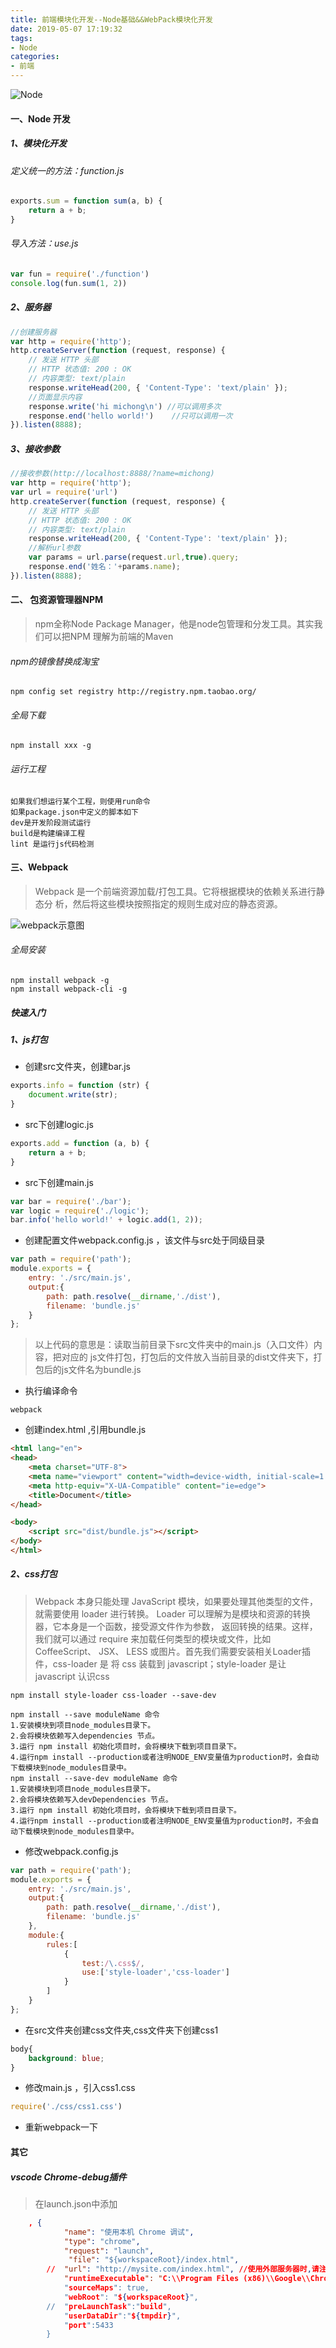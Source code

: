 ```yaml
---
title: 前端模块化开发--Node基础&&WebPack模块化开发
date: 2019-05-07 17:19:32
tags: 
- Node
categories:
- 前端
---
```

![Node](http://myfile.buildworld.cn/node.jpg)
#### 一、Node 开发

##### 1、模块化开发
###### 定义统一的方法：function.js

```javascript
exports.sum = function sum(a, b) {
    return a + b;
}
```
###### 导入方法：use.js

```javascript
var fun = require('./function')
console.log(fun.sum(1, 2))
```
##### 2、服务器

```javascript
//创建服务器
var http = require('http');
http.createServer(function (request, response) {
    // 发送 HTTP 头部
    // HTTP 状态值: 200 : OK
    // 内容类型: text/plain
    response.writeHead(200, { 'Content-Type': 'text/plain' });
    //页面显示内容
    response.write('hi michong\n') //可以调用多次
    response.end('hello world!')    //只可以调用一次
}).listen(8888);
```
##### 3、接收参数

```javascript
//接收参数(http://localhost:8888/?name=michong)
var http = require('http');
var url = require('url')
http.createServer(function (request, response) {
    // 发送 HTTP 头部
    // HTTP 状态值: 200 : OK
    // 内容类型: text/plain
    response.writeHead(200, { 'Content-Type': 'text/plain' });
    //解析url参数
    var params = url.parse(request.url,true).query;
    response.end('姓名：'+params.name);
}).listen(8888);
```
#### 二、 包资源管理器NPM

> npm全称Node Package Manager，他是node包管理和分发工具。其实我们可以把NPM
> 理解为前端的Maven

###### npm的镜像替换成淘宝
```shell
npm config set registry http://registry.npm.taobao.org/
```
###### 全局下载

```shell
npm install xxx -g
```
###### 运行工程


```
如果我们想运行某个工程，则使用run命令
如果package.json中定义的脚本如下
dev是开发阶段测试运行
build是构建编译工程
lint 是运行js代码检测
```
#### 三、Webpack
> Webpack 是一个前端资源加载/打包工具。它将根据模块的依赖关系进行静态分
> 析，然后将这些模块按照指定的规则生成对应的静态资源。

![webpack示意图](http://myfile.buildworld.cn/webpack.png)
###### 全局安装

```shell
npm install webpack ‐g
npm install webpack‐cli ‐g
```
##### 快速入门
##### 1、js打包
- 创建src文件夹，创建bar.js

```javascript
exports.info = function (str) {
    document.write(str);
}
```
- src下创建logic.js

```javascript
exports.add = function (a, b) {
    return a + b;
}
```
- src下创建main.js

```javascript
var bar = require('./bar');
var logic = require('./logic');
bar.info('hello world!' + logic.add(1, 2));
```
- 创建配置文件webpack.config.js ，该文件与src处于同级目录

```javascript
var path = require('path');
module.exports = {
    entry: './src/main.js',
    output:{
        path: path.resolve(__dirname,'./dist'),
        filename: 'bundle.js'
    }
};
```
> 以上代码的意思是：读取当前目录下src文件夹中的main.js（入口文件）内容，把对应的
> js文件打包，打包后的文件放入当前目录的dist文件夹下，打包后的js文件名为bundle.js

- 执行编译命令

```
webpack
```
- 创建index.html ,引用bundle.js

```html
<html lang="en">
<head>
    <meta charset="UTF-8">
    <meta name="viewport" content="width=device-width, initial-scale=1.0">
    <meta http-equiv="X-UA-Compatible" content="ie=edge">
    <title>Document</title>
</head>

<body>
    <script src="dist/bundle.js"></script>
</body>
</html>
```

##### 2、css打包
> Webpack 本身只能处理 JavaScript 模块，如果要处理其他类型的文件，就需要使用
> loader 进行转换。
> Loader 可以理解为是模块和资源的转换器，它本身是一个函数，接受源文件作为参数，
> 返回转换的结果。这样，我们就可以通过 require 来加载任何类型的模块或文件，比如
> CoffeeScript、 JSX、 LESS 或图片。首先我们需要安装相关Loader插件，css-loader 是
> 将 css 装载到 javascript；style-loader 是让 javascript 认识css

```
npm install style-loader css-loader --save-dev
```
```注：--save和--save-dev区别
npm install --save moduleName 命令
1.安装模块到项目node_modules目录下。
2.会将模块依赖写入dependencies 节点。
3.运行 npm install 初始化项目时，会将模块下载到项目目录下。
4.运行npm install --production或者注明NODE_ENV变量值为production时，会自动下载模块到node_modules目录中。
npm install --save-dev moduleName 命令
1.安装模块到项目node_modules目录下。
2.会将模块依赖写入devDependencies 节点。
3.运行 npm install 初始化项目时，会将模块下载到项目目录下。
4.运行npm install --production或者注明NODE_ENV变量值为production时，不会自动下载模块到node_modules目录中。
```
- 修改webpack.config.js

```javascript
var path = require('path');
module.exports = {
    entry: './src/main.js',
    output:{
        path: path.resolve(__dirname,'./dist'),
        filename: 'bundle.js'
    },
    module:{
		rules:[
			{
				test:/\.css$/,
				use:['style-loader','css-loader']
			}
		]
	}
};
```
- 在src文件夹创建css文件夹,css文件夹下创建css1

```css
body{
    background: blue;
}
```
- 修改main.js ，引入css1.css

```javascript
require('./css/css1.css')
```
- 重新webpack一下

#### 其它
##### vscode Chrome-debug插件
> 在launch.json中添加

```json
    , {
            "name": "使用本机 Chrome 调试",
            "type": "chrome",
            "request": "launch",
             "file": "${workspaceRoot}/index.html",
        //  "url": "http://mysite.com/index.html", //使用外部服务器时,请注释掉 file, 改用 url, 并将 useBuildInServer 设置为 false "http://mysite.com/index.html
            "runtimeExecutable": "C:\\Program Files (x86)\\Google\\Chrome\\Application\\chrome.exe", // 改成您的 Chrome 安装路径
            "sourceMaps": true,
            "webRoot": "${workspaceRoot}",
        //  "preLaunchTask":"build",
            "userDataDir":"${tmpdir}",
            "port":5433
        }
```